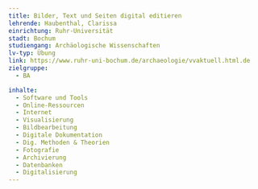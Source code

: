 ```yaml
---
title: Bilder, Text und Seiten digital editieren
lehrende: Haubenthal, Clarissa
einrichtung: Ruhr-Universität
stadt: Bochum
studiengang: Archäologische Wissenschaften
lv-typ: Übung
link: https://www.ruhr-uni-bochum.de/archaeologie/vvaktuell.html.de
zielgruppe:
  - BA

inhalte:
  - Software und Tools
  - Online-Ressourcen
  - Internet
  - Visualisierung
  - Bildbearbeitung
  - Digitale Dokumentation
  - Dig. Methoden & Theorien
  - Fotografie
  - Archivierung
  - Datenbanken
  - Digitalisierung
---
```




